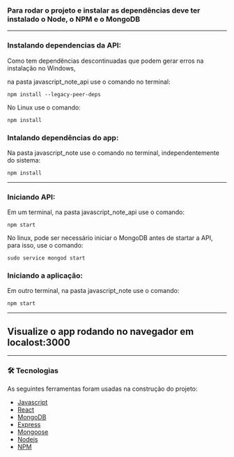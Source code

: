 <h3>Para rodar o projeto e instalar as dependências deve ter instalado o Node, o NPM e o MongoDB</h3>

<hr>

<h3>Instalando dependencias da API:</h3>
  <p>Como tem dependências descontinuadas que podem gerar erros na instalação no Windows,</p>
  <p>na pasta javascript_note_api use o comando no terminal:</p>

  ```
  npm install --legacy-peer-deps
  ```  

  <p>No Linux use o comando:</p>

  ``` 
  npm install
  ```

<h3>Intalando dependências do app:</h3>
  <p>Na pasta javascript_note use o comando no terminal, independentemente do sistema:</p>

  ```
  npm install
  ```

<hr>

<h3>Iniciando API:</h3>
  <p>Em um terminal, na pasta javascript_note_api use o comando:</p>

  ```
  npm start
  ```
  <p>No linux, pode ser necessário iniciar o MongoDB antes de startar a API, para isso, use o comando:</p>
  
  ```
  sudo service mongod start
  ```

<h3>Iniciando a aplicação:</h3>
  <p>Em outro terminal, na pasta javascript_note use o comando:</p>

  ```
  npm start
  ```

<hr>
  
<h2>Visualize o app rodando no navegador em localost:3000</h2>

<hr>

### 🛠 Tecnologias

<p>As seguintes ferramentas foram usadas na construção do projeto:</p>

- [Javascript](https://developer.mozilla.org/pt-BR/docs/Web/JavaScript)
- [React](https://pt-br.reactjs.org/)
- [MongoDB](https://www.mongodb.com/)
- [Express](https://expressjs.com/pt-br/)
- [Mongoose](https://mongoosejs.com/)
- [Nodejs](https://nodejs.org/en/)
- [NPM](https://www.npmjs.com/)